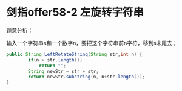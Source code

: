 # 剑指offer58-2 左旋转字符串

题意分析：

输入一个字符串s和一个数字n，要把这个字符串前n字符，移到s末尾去；



```java
public String LeftRotateString(String str,int n) {
    	if(n > str.length())
    		return "";
    	String newStr = str + str;
    	return newStr.substring(n, n+str.length());
}
```

